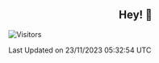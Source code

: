 <h2 align="center"> Hey! 👋 </h2>

![Visitors](https://visitor-badge.laobi.icu/badge?page_id=rafnixg.rafnixg)

<table>
    
<!--START_SECTION:waka-->

 Last Updated on 23/11/2023 05:32:54 UTC
<!--END_SECTION:waka-->
</td></tr>
</table>


<!--START_SECTION:activity-->

<!--END_SECTION:activity-->
